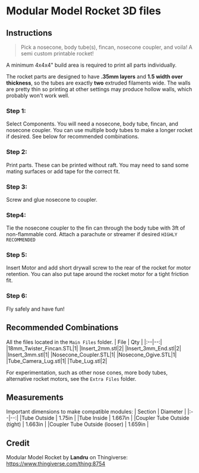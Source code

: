 # Modular Model Rocket 3D files

## Instructions

> Pick a nosecone, body tube(s), fincan, nosecone coupler, and voila! A semi custom printable rocket!

A minimum 4x4x4" build area is required to print all parts individually.

The rocket parts are designed to have **.35mm layers** and **1.5 width over thickness**, so the tubes are exactly **two** extruded filaments wide. The walls are pretty thin so printing at other settings may produce hollow walls, which probably won't work well.

### Step 1:
Select Components. You will need a nosecone, body tube, fincan, and nosecone coupler. You can use multiple body tubes to make a longer rocket if desired. See below for recommended combinations.

### Step 2:
Print parts. These can be printed without raft. You may need to sand some mating surfaces or add tape for the correct fit.

### Step 3:
Screw and glue nosecone to coupler.

### Step4:
Tie the nosecone coupler to the fin can through the body tube with 3ft of non-flammable cord. Attach a parachute or streamer if desired `HIGHLY RECOMMENDED`

### Step 5:
Insert Motor and add short drywall screw to the rear of the rocket for motor retention. You can also put tape around the rocket motor for a tight friction fit.

### Step 6:
Fly safely and have fun!

## Recommended Combinations
All the files located in the `Main Files` folder.
| File | Qty |
|:--|--:|
|18mm_Twister_Fincan.STL|1|
|Insert_2mm.stl|2|
|Insert_3mm_End.stl|2|
|Insert_3mm.stl|1|
|Nosecone_Coupler.STL|1|
|Nosecone_Ogive.STL|1|
|Tube_Camera_Lug.stl|1|
|Tube_Lug.stl|2|

For experimentation, such as other nose cones, more body tubes, alternative rocket motors, see the `Extra Files` folder.

## Measurements
Important dimensions to make compatible modules:
| Section | Diameter |
|:--|--:|
|Tube Outside  | 1.75in |
|Tube Inside  | 1.667in |
|Coupler Tube Outside  (tight) | 1.663in |
|Coupler Tube Outside  (looser) | 1.659in |

## Credit
Modular Model Rocket by **Landru** on Thingiverse: https://www.thingiverse.com/thing:8754